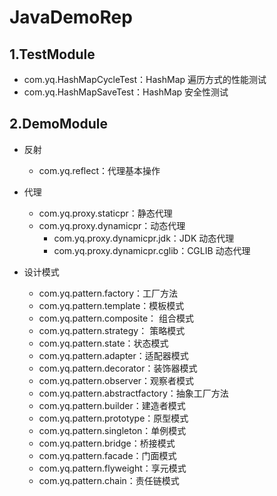 # JavaDemoRep
## 1.TestModule

* com.yq.HashMapCycleTest：HashMap 遍历方式的性能测试
* com.yq.HashMapSaveTest：HashMap 安全性测试



## 2.DemoModule

* 反射
  * com.yq.reflect：代理基本操作

* 代理
  * com.yq.proxy.staticpr：静态代理
  * com.yq.proxy.dynamicpr：动态代理
    * com.yq.proxy.dynamicpr.jdk：JDK 动态代理
    * com.yq.proxy.dynamicpr.cglib：CGLIB 动态代理

* 设计模式
  * com.yq.pattern.factory：工厂方法
  * com.yq.pattern.template：模板模式
  * com.yq.pattern.composite： 组合模式
  * com.yq.pattern.strategy： 策略模式
  * com.yq.pattern.state：状态模式
  * com.yq.pattern.adapter：适配器模式
  * com.yq.pattern.decorator：装饰器模式
  * com.yq.pattern.observer：观察者模式
  * com.yq.pattern.abstractfactory：抽象工厂方法
  * com.yq.pattern.builder：建造者模式
  * com.yq.pattern.prototype：原型模式
  * com.yq.pattern.singleton：单例模式
  * com.yq.pattern.bridge：桥接模式
  * com.yq.pattern.facade：门面模式
  * com.yq.pattern.flyweight：享元模式
  * com.yq.pattern.chain：责任链模式